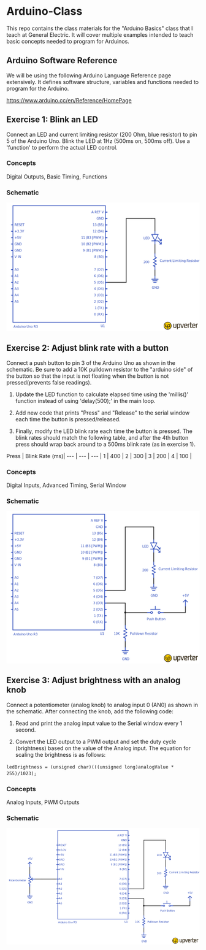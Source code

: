 # Arduino-Class
This repo contains the class materials for the "Arduino Basics" class that I teach at General Electric. It will cover multiple examples intended to teach basic concepts needed to program for Arduinos.

## Arduino Software Reference 
We will be using the following Arduino Language Reference page extensively. It defines software structure, variables and functions needed to program for the Arduino.

https://www.arduino.cc/en/Reference/HomePage

## Exercise 1: Blink an LED
Connect an LED and current limiting resistor (200 Ohm, blue resistor) to pin 5 of the Arduino Uno. Blink the LED at 1Hz (500ms on, 500ms off). Use a 'function' to perform the actual LED control.

### Concepts
Digital Outputs, Basic Timing, Functions

### Schematic
![Exercise 1](/schematics/exercise_1.png)


## Exercise 2: Adjust blink rate with a button
Connect a push button to pin 3 of the Arduino Uno as shown in the schematic. Be sure to add a 10K pulldown resistor to the "arduino side" of the button so that the input is not floating when the button is not pressed(prevents false readings). 

1. Update the LED function to calculate elapsed time using the 'millis()' function instead of using 'delay(500);' in the main loop.

2. Add new code that prints "Press" and "Release" to the serial window each time the button is pressed/released.

3. Finally, modify the LED blink rate each time the button is pressed. The blink rates should match the following table, and after the 4th button press should wrap back around to a 500ms blink rate (as in exercise 1).

Press | Blink Rate (ms)|
--- | --- | --- |
1 | 400 |
2 | 300 |
3 | 200 |
4 | 100 |

### Concepts
Digital Inputs, Advanced Timing, Serial Window

### Schematic
![Exercise 2](/schematics/exercise_2.png)


## Exercise 3: Adjust brightness with an analog knob
Connect a potentiometer (analog knob) to analog input 0 (AN0) as shown in the schematic. After connecting the knob, add the following code:

1. Read and print the analog input value to the Serial window every 1 second.

2. Convert the LED output to a PWM output and set the duty cycle (brightness) based on the value of the Analog input. The equation for scaling the brightness is as follows:

`ledBrightness = (unsigned char)(((unsigned long)analogValue * 255)/1023);`

### Concepts
Analog Inputs, PWM Outputs

### Schematic
![Exercise 3](/schematics/exercise_3.png)



